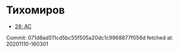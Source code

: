 # Тихомиров
- [28: AC](28.md)

Commit: 071d8ad511cd5bc55f505a20dc1c9968877f056d
 fetched at: 20201110-160301
